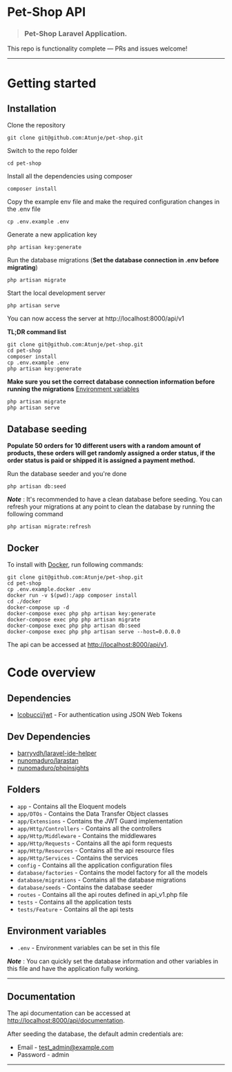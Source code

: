 # Pet-Shop API

> ### Pet-Shop Laravel Application.

This repo is functionality complete — PRs and issues welcome!

----------

# Getting started

## Installation

Clone the repository

    git clone git@github.com:Atunje/pet-shop.git

Switch to the repo folder

    cd pet-shop

Install all the dependencies using composer

    composer install

Copy the example env file and make the required configuration changes in the .env file

    cp .env.example .env

Generate a new application key

    php artisan key:generate

Run the database migrations (**Set the database connection in .env before migrating**)

    php artisan migrate

Start the local development server

    php artisan serve

You can now access the server at http://localhost:8000/api/v1

**TL;DR command list**

    git clone git@github.com:Atunje/pet-shop.git
    cd pet-shop
    composer install
    cp .env.example .env
    php artisan key:generate

**Make sure you set the correct database connection information before running the migrations** [Environment variables](#environment-variables)

    php artisan migrate
    php artisan serve

## Database seeding

**Populate 50 orders for 10 different users with a random amount of products, these orders will get randomly assigned a order status, if the order status is paid or shipped it is assigned a payment method.**

Run the database seeder and you're done

    php artisan db:seed

***Note*** : It's recommended to have a clean database before seeding. You can refresh your migrations at any point to clean the database by running the following command

    php artisan migrate:refresh

## Docker

To install with [Docker](https://www.docker.com), run following commands:

```
git clone git@github.com:Atunje/pet-shop.git
cd pet-shop
cp .env.example.docker .env
docker run -v $(pwd):/app composer install
cd ./docker
docker-compose up -d
docker-compose exec php php artisan key:generate
docker-compose exec php php artisan migrate
docker-compose exec php php artisan db:seed
docker-compose exec php php artisan serve --host=0.0.0.0
```

The api can be accessed at [http://localhost:8000/api/v1](http://localhost:8000/api/v1).


# Code overview

## Dependencies

- [lcobucci/jwt](https://github.com/lcobucci/jwt) - For authentication using JSON Web Tokens

## Dev Dependencies

- [barryvdh/laravel-ide-helper](https://github.com/barryvdh/laravel-ide-helper) 
- [nunomaduro/larastan](https://github.com/nunomaduro/larastan)
- [nunomaduro/phpinsights](https://github.com/nunomaduro/phpinsights)

## Folders

- `app` - Contains all the Eloquent models
- `app/DTOs` - Contains the Data Transfer Object classes
- `app/Extensions` - Contains the JWT Guard implementation
- `app/Http/Controllers` - Contains all the controllers
- `app/Http/Middleware` - Contains the middlewares
- `app/Http/Requests` - Contains all the api form requests
- `app/Http/Resources` - Contains all the api resource files
- `app/Http/Services` - Contains the services
- `config` - Contains all the application configuration files
- `database/factories` - Contains the model factory for all the models
- `database/migrations` - Contains all the database migrations
- `database/seeds` - Contains the database seeder
- `routes` - Contains all the api routes defined in api_v1.php file
- `tests` - Contains all the application tests
- `tests/Feature` - Contains all the api tests

## Environment variables

- `.env` - Environment variables can be set in this file

***Note*** : You can quickly set the database information and other variables in this file and have the application fully working.

----------

## Documentation

The api documentation can be accessed at [http://localhost:8000/api/documentation](http://localhost:8000/api/documentation).

After seeding the database, the default admin credentials are:
- Email - test_admin@example.com
- Password - admin

----------
